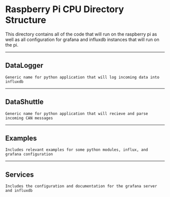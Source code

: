 # Raspberry Pi CPU Directory Structure

This directory contains all of the code that will run on the raspberry pi as well as all configuration for grafana and influxdb instances that will run on the pi.

*** 

## DataLogger
``` 
Generic name for python application that will log incoming data into influxdb
```
***
## DataShuttle
```
Generic name for python application that will recieve and parse incoming CAN messages
```
***
## Examples
```
Includes relevant examples for some python modules, influx, and grafana configuration
```
***
## Services
```
Includes the configuration and documentation for the grafana server and influxdb
```